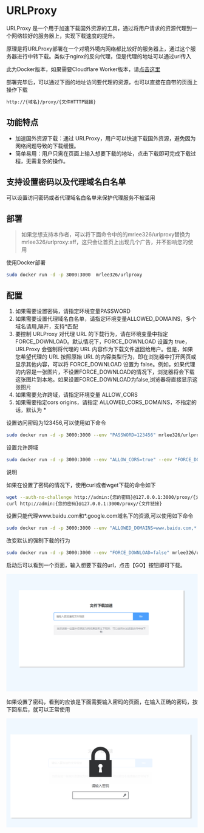 # URLProxy

URLProxy 是一个用于加速下载国外资源的工具，通过将用户请求的资源代理到一个网络较好的服务器上，实现下载速度的提升。

原理是将URLProxy部署在一个对境外境内网络都比较好的服务器上，通过这个服务器进行中转下载。类似于nginx的反向代理，但是代理的地址可以通过url传入

此为Docker版本，如果需要Cloudflare Worker版本，请[点击这里](https://github.com/lixiaofei123/urlproxy/tree/cfworker)

部署完毕后，可以通过下面的地址访问要代理的资源，也可以直接在自带的页面上操作下载


```bash
http://{域名}/proxy/{文件HTTTP链接}
```

## 功能特点

- 加速国外资源下载：通过 URLProxy，用户可以快速下载国外资源，避免因为网络问题导致的下载缓慢。
- 简单易用：用户只需在页面上输入想要下载的地址，点击下载即可完成下载过程，无需复杂的操作。

## 支持设置密码以及代理域名白名单

可以设置访问密码或者代理域名白名单来保护代理服务不被滥用

## 部署

> 如果您想支持本作者，可以将下面命令中的的mrlee326/urlproxy替换为mrlee326/urlproxy:aff，这只会让首页上出现几个广告，并不影响您的使用

使用Docker部署

```bash
sudo docker run -d -p 3000:3000  mrlee326/urlproxy 
```

## 配置

1. 如果需要设置密码，请指定环境变量PASSWORD
2. 如果需要设置代理域名白名单，请指定环境变量ALLOWED_DOMAINS，多个域名请用,隔开，支持*匹配
3. 要控制 URLProxy 对代理 URL 的下载行为，请在环境变量中指定 FORCE_DOWNLOAD。默认情况下，FORCE_DOWNLOAD 设置为 true，URLProxy 会强制将代理的 URL 内容作为下载文件返回给用户。但是，如果您希望代理的 URL 按照原始 URL 的内容类型行为，即在浏览器中打开网页或显示其他内容，可以将 FORCE_DOWNLOAD 设置为 false。例如，如果代理的内容是一张图片，不设置FORCE_DOWNLOAD的情况下，浏览器将会下载这张图片到本地。如果设置FORCE_DOWNLOAD为false,浏览器将直接显示这张图片
4. 如果需要允许跨域，请指定环境变量 ALLOW_CORS
5. 如果需要指定cors origins，请指定 ALLOWED_CORS_DOMAINS，不指定的话，默认为 *

设置访问密码为123456,可以使用如下命令

```bash
sudo docker run -d -p 3000:3000 --env "PASSWORD=123456" mrlee326/urlproxy 
```

设置允许跨域

```bash
sudo docker run -d -p 3000:3000 --env "ALLOW_CORS=true" --env "FORCE_DOWNLOAD=false" mrlee326/urlproxy
```

<div id="notice">说明</div>

如果在设置了密码的情况下，使用curl或者wget下载的命令如下

```bash
wget --auth-no-challenge http://admin:{您的密码}@127.0.0.1:3000/proxy/{文件链接}
curl http://admin:{您的密码}@127.0.0.1:3000/proxy/{文件链接}
```


设置只能代理www.baidu.com和*.google.com域名下的资源,可以使用如下命令

```bash
sudo docker run -d -p 3000:3000 --env "ALLOWED_DOMAINS=www.baidu.com,*.google.com" mrlee326/urlproxy 
```

改变默认的强制下载的行为

```bash
sudo docker run -d -p 3000:3000 --env "FORCE_DOWNLOAD=false" mrlee326/urlproxy 
```


启动后可以看到一个页面，输入想要下载的url，点击【GO】按钮即可下载。

![首页](index.png)

如果设置了密码，看到的应该是下面需要输入密码的页面，在输入正确的密码，按下回车后，就可以正常使用

![输入密码](lock.png)